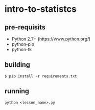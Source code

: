 # intro-to-statistcs

## pre-requisits

* Python 2.7+ (https://www.python.org/)
* python-pip
* python-tk

## building

```
$ pip install -r requirements.txt
```


## running

```
python <lesson_name>.py
```
